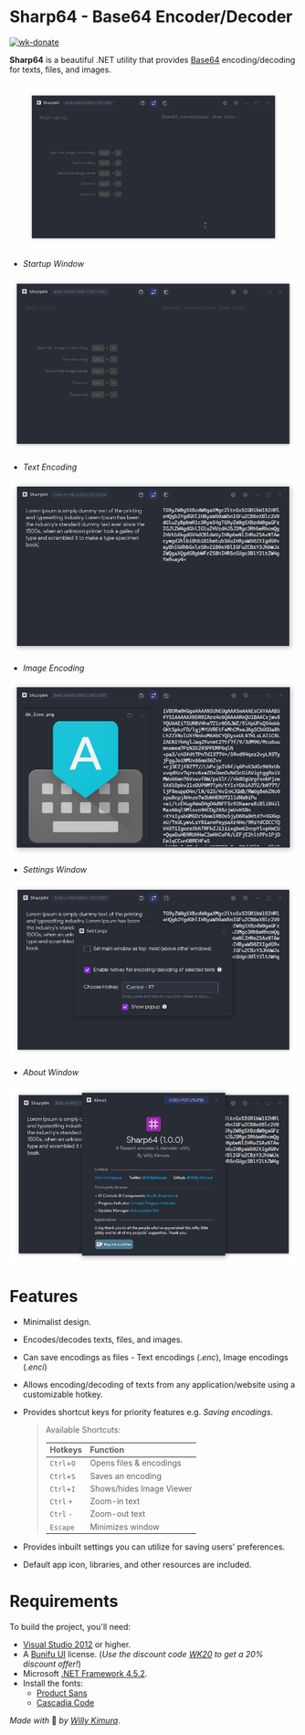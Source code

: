 # Sharp64 - Base64 Encoder/Decoder
[![wk-donate](https://img.shields.io/badge/BuyMeACoffee-Donate-orange.svg)](https://www.buymeacoffee.com/willykimura)

**Sharp64** is a beautiful .NET utility that provides [Base64]( https://en.wikipedia.org/wiki/Base64 ) encoding/decoding for texts, files, and images.

![sharp64-preview](Assets/Previews/sharp64-preview.gif)

- *Startup Window*

![sharp64-startup-window](Assets/Previews/sharp64-window.png)

- *Text Encoding*

![sharp64-text-encoding](Assets/Previews/sharp64-text-encoding.png)

- *Image Encoding*

![sharp64-image-encoding](Assets/Previews/sharp64-image-encoding.PNG)

- *Settings Window*

![sharp64-settings](Assets/Previews/sharp64-settings.png)

- *About Window*

![sharp64-about](Assets/Previews/sharp64-about.png)

# Features

- Minimalist design.

- Encodes/decodes texts, files, and images.

- Can save encodings as files - Text encodings (.*enc*), Image encodings (.*enci*)

- Allows encoding/decoding of texts from any application/website using a customizable hotkey.

- Provides shortcut keys for priority features e.g. *Saving encodings*.

  > Available Shortcuts:
  >
  > | Hotkeys    | Function                 |
  > | ---------- | ------------------------ |
  > | `Ctrl`+`O` | Opens files & encodings  |
  > | `Ctrl`+`S` | Saves an encoding        |
  > | `Ctrl`+`I` | Shows/hides Image Viewer |
  > | `Ctrl` `+` | Zoom-in text             |
  > | `Ctrl` `-` | Zoom-out text            |
  > | `Escape`   | Minimizes window         |

- Provides inbuilt settings you can utilize for saving users' preferences.

- Default app icon, libraries, and other resources are included.

# Requirements

To build the project, you'll need:

- [Visual Studio 2012](https://visualstudio.microsoft.com/downloads/) or higher.
- A [Bunifu UI](https://bunifuframework.com/ref/Willy) license. (*Use the discount code [WK20]( https://bunifuframework.com/pricing) to get a 20% discount offer!*)
- Microsoft [.NET Framework 4.5.2](https://www.microsoft.com/en-us/download/details.aspx?id=42642).
- Install the fonts:
  - [Product Sans](https://befonts.com/product-sans-font.html)
  - [Cascadia Code]( https://github.com/microsoft/cascadia-code/releases )



*Made with* 💛 *by* [*Willy Kimura*]([https://github.com/Willy-Kimura).